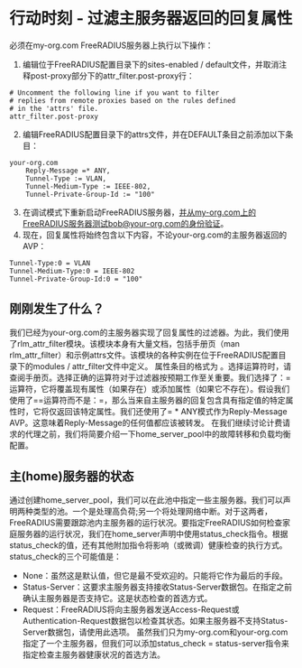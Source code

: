 # 行动时刻 - 过滤主服务器返回的回复属性
必须在my-org.com FreeRADIUS服务器上执行以下操作：
1. 编辑位于FreeRADIUS配置目录下的sites-enabled / default文件，并取消注释post-proxy部分下的attr_filter.post-proxy行：
```
# Uncomment the following line if you want to filter
# replies from remote proxies based on the rules defined
# in the 'attrs' file.
attr_filter.post-proxy
```
2. 编辑FreeRADIUS配置目录下的attrs文件，并在DEFAULT条目之前添加以下条目：
```
your-org.com
	Reply-Message =* ANY,
	Tunnel-Type := VLAN,
	Tunnel-Medium-Type := IEEE-802,
	Tunnel-Private-Group-Id := "100"
```
3. 在调试模式下重新启动FreeRADIUS服务器，并从my-org.com上的FreeRADIUS服务器测试bob@your-org.com的身份验证。
4. 现在，回复属性将始终包含以下内容，不论your-org.com的主服务器返回的AVP：
```
Tunnel-Type:0 = VLAN
Tunnel-Medium-Type:0 = IEEE-802
Tunnel-Private-Group-Id:0 = "100"
```
## 刚刚发生了什么？
我们已经为your-org.com的主服务器实现了回复属性的过滤器。为此，我们使用了rlm_attr_filter模块。该模块本身有大量文档，包括手册页（man rlm_attr_filter）和示例attrs文件。该模块的各种实例在位于FreeRADIUS配置目录下的modules / attr_filter文件中定义。
属性条目的格式为<attribute> <operator> <value>。选择运算符时，请查阅手册页。选择正确的运算符对于过滤器按预期工作至关重要。我们选择了：=运算符，它将覆盖现有属性（如果存在）或添加属性（如果它不存在）。假设我们使用了==运算符而不是：=，那么当来自主服务器的回复包含具有指定值的特定属性时，它将仅返回该特定属性。我们还使用了= * ANY模式作为Reply-Message AVP。这意味着Reply-Message的任何值都应该被转发。
在我们继续讨论计费请求的代理之前，我们将简要介绍一下home_server_pool中的故障转移和负载均衡配置。

## 主(home)服务器的状态
通过创建home_server_pool，我们可以在此池中指定一些主服务器。我们可以声明两种类型的池。一个是处理高负荷;另一个将处理网络中断。对于这两者，FreeRADIUS需要跟踪池内主服务器的运行状况。要指定FreeRADIUS如何检查家庭服务器的运行状况，我们在home_server声明中使用status_check指令。根据status_check的值，还有其他附加指令将影响（或微调）健康检查的执行方式。
status_check的三个可能值是：

+ None：虽然这是默认值，但它是最不受欢迎的。只能将它作为最后的手段。
+ Status-Server：这要求主服务器支持接收Status-Server数据包。在指定之前确认主服务器是否支持它。这是状态检查的首选方式。
+ Request：FreeRADIUS将向主服务器发送Access-Request或Authentication-Request数据包以检查其状态。如果主服务器不支持Status-Server数据包，请使用此选项。
虽然我们只为my-org.com和your-org.com指定了一个主服务器，但我们可以添加status_check = status-server指令来指定检查主服务器健康状况的首选方法。








































